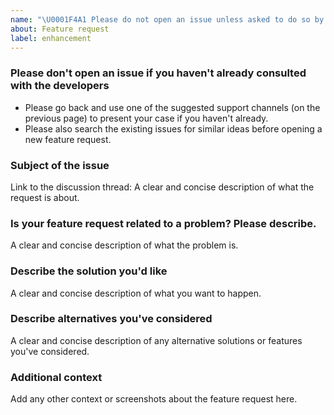 ```yaml
---
name: "\U0001F4A1 Please do not open an issue unless asked to do so by a developer in a discussion (see below)"
about: Feature request
label: enhancement
---
```


### Please don't open an issue if you haven't already consulted with the developers
- Please go back and use one of the suggested support channels (on the previous page) to present your case if you haven't already.
- Please also search the existing issues for similar ideas before opening a new feature request.

### Subject of the issue
Link to the discussion thread: 
A clear and concise description of what the request is about.

### Is your feature request related to a problem? Please describe.
A clear and concise description of what the problem is.

### Describe the solution you'd like
A clear and concise description of what you want to happen.

### Describe alternatives you've considered
A clear and concise description of any alternative solutions or features you've considered.

### Additional context
Add any other context or screenshots about the feature request here.

